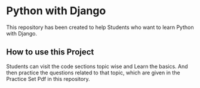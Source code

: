 # Python with Django 


This repository has been created to help
Students who want to learn Python with Django.

## How to use this Project

Students can visit the code sections topic wise and 
Learn the basics. 
And then practice the questions related to that topic, which are given in
the Practice Set Pdf in this repository.

 


